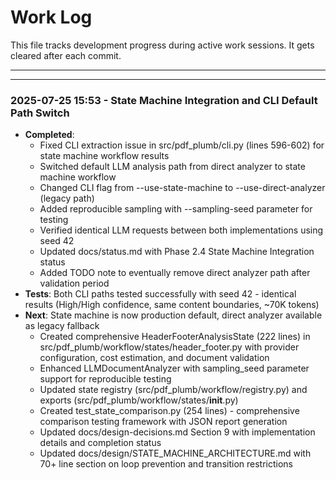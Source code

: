 # Work Log

This file tracks development progress during active work sessions. It gets cleared after each commit.

---
---
### 2025-07-25 15:53 - State Machine Integration and CLI Default Path Switch
- **Completed**: 
  - Fixed CLI extraction issue in src/pdf_plumb/cli.py (lines 596-602) for state machine workflow results
  - Switched default LLM analysis path from direct analyzer to state machine workflow
  - Changed CLI flag from --use-state-machine to --use-direct-analyzer (legacy path)
  - Added reproducible sampling with --sampling-seed parameter for testing
  - Verified identical LLM requests between both implementations using seed 42
  - Updated docs/status.md with Phase 2.4 State Machine Integration status
  - Added TODO note to eventually remove direct analyzer path after validation period
- **Tests**: Both CLI paths tested successfully with seed 42 - identical results (High/High confidence, same content boundaries, ~70K tokens)
- **Next**: State machine is now production default, direct analyzer available as legacy fallback
  - Created comprehensive HeaderFooterAnalysisState (222 lines) in src/pdf_plumb/workflow/states/header_footer.py with provider configuration, cost estimation, and document validation
  - Enhanced LLMDocumentAnalyzer with sampling_seed parameter support for reproducible testing
  - Updated state registry (src/pdf_plumb/workflow/registry.py) and exports (src/pdf_plumb/workflow/states/__init__.py)
  - Created test_state_comparison.py (254 lines) - comprehensive comparison testing framework with JSON report generation
  - Updated docs/design-decisions.md Section 9 with implementation details and completion status
  - Updated docs/design/STATE_MACHINE_ARCHITECTURE.md with 70+ line section on loop prevention and transition restrictions
